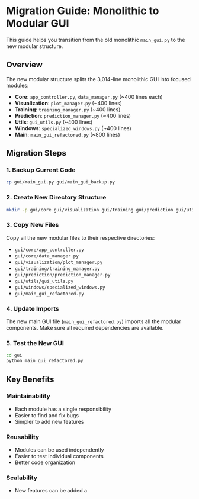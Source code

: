 # Migration Guide: Monolithic to Modular GUI

This guide helps you transition from the old monolithic `main_gui.py` to the new modular structure.

## Overview

The new modular structure splits the 3,014-line monolithic GUI into focused modules:

- **Core**: `app_controller.py`, `data_manager.py` (~400 lines each)
- **Visualization**: `plot_manager.py` (~400 lines)
- **Training**: `training_manager.py` (~400 lines)
- **Prediction**: `prediction_manager.py` (~400 lines)
- **Utils**: `gui_utils.py` (~400 lines)
- **Windows**: `specialized_windows.py` (~400 lines)
- **Main**: `main_gui_refactored.py` (~800 lines)

## Migration Steps

### 1. Backup Current Code
```bash
cp gui/main_gui.py gui/main_gui_backup.py
```

### 2. Create New Directory Structure
```bash
mkdir -p gui/core gui/visualization gui/training gui/prediction gui/utils gui/windows
```

### 3. Copy New Files
Copy all the new modular files to their respective directories:
- `gui/core/app_controller.py`
- `gui/core/data_manager.py`
- `gui/visualization/plot_manager.py`
- `gui/training/training_manager.py`
- `gui/prediction/prediction_manager.py`
- `gui/utils/gui_utils.py`
- `gui/windows/specialized_windows.py`
- `gui/main_gui_refactored.py`

### 4. Update Imports
The new main GUI file (`main_gui_refactored.py`) imports all the modular components. Make sure all required dependencies are available.

### 5. Test the New GUI
```bash
cd gui
python main_gui_refactored.py
```

## Key Benefits

### Maintainability
- Each module has a single responsibility
- Easier to find and fix bugs
- Simpler to add new features

### Reusability
- Modules can be used independently
- Easier to test individual components
- Better code organization

### Scalability
- New features can be added a 